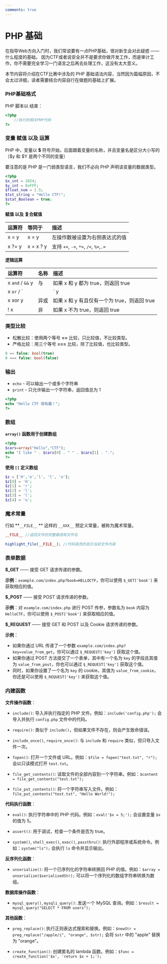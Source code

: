 ```yaml
---
comments: true
---
```


# PHP 基础

在指导Web方向入门时，我们常说要有一点PHP基础，很对新生会对此疑惑 —— 什么程度的基础。
因为CTF或者说安全并不是要求你做开发工作，而是审计工作，你不需要完全学习一门语言之后再去处理工作，这没有太大意义。

本节内容将介绍在CTF比赛中涉及的 PHP 基础语法内容，当然因为篇幅原因，不会太过详细，读者需要结合内容自行在做题的基础上扩展。

### PHP基础格式

PHP 脚本以 **<?php** 开始，以 **?>** 结束：

```php
<?php
    //执行的相关PHP代码
?>
```

### 变量 赋值 以及 运算

PHP 中，变量以 **$** 符号开始，后面跟着变量的名称，并且变量名是区分大小写的（\$y 和 $Y 是两个不同的变量）

要注意的是 PHP 是一门弱类型语言，我们不必向 PHP 声明该变量的数据类型。

```php
<?php
$x_int = 1024;
$y_int = 0xFFF;
$float_num = 1.5;
$txt_string = "Hello CTF!";
$stat_Boolean = true;
?>
```

**赋值 以及 复合赋值**

| 运算符 | 等同于    | 描述                           |
| :----- | :-------- | :----------------------------- |
| x = y  | x = y     | 左操作数被设置为右侧表达式的值 |
| x ?= y | x = x ? y | 支持 `+=`, `-=`, `*=`, `/=`, `%=`,`.=`  |

**逻辑运算**

| 运算符 | 名称             | 描述                                                         |
| :----- | :--------------- | :----------------------------------------------------------- |
| x `and` / `&&` y  | 与   | 如果 x 和 y 都为 true，则返回 true           |
| x `or` / `||`  y   | 或   | 如果 x 和 y 至少有一个为 true，则返回 true   |
| x xor y  | 异或 | 如果 x 和 y 有且仅有一个为 true，则返回 true |
| ! x      | 非   | 如果 x 不为 true，则返回 true                |

### 类型比较

- 松散比较：使用两个等号 **==** 比较，只比较值，不比较类型。
- 严格比较：用三个等号 **===** 比较，除了比较值，也比较类型。

```php
0 == false: bool(true)
0 === false: bool(false)
```

### 输出

- `echo` - 可以输出一个或多个字符串
- `print` - 只允许输出一个字符串，返回值总为 1

```php
<?php
echo "Hello CTF 很有趣！";
?>
```

### 数组

**`array()` 函数用于创建数组**

```php
<?php
$cars=array("Hello","CTF");
echo "I like " . $cars[0] . " " . $cars[1] . ".";
?>
```

**使用 `[]` 定义数组**

```php
$z = ['H','e','l', 'l', 'o'];
$z[0] = 'H';
$z[1] = 'r';
$z[2] = 'l';
$z[3] = 'l';
$z[4] = 'o';
```

### 魔术常量

行如 **`__FILE__` ** 这样的 `__XXX__`  预定义常量，被称为魔术常量。

```php
__FILE__ //返回文件的完整路径和文件名
    
highlight_file(__FILE__); //代码高亮的显示当前文件内容
```

### 表单数据

**$_GET** —— 接受 GET 请求传递的参数。

**示例**：`example.com/index.php?book=HELLOCTF`，你可以使用 `$_GET['book']` 来获取相应的值。

**$_POST** —— 接受 POST 请求传递的参数。

**示例**：对 `example.com/index.php` 进行 POST 传参，参数名为 `book` 内容为 `HelloCTF`，你可以使用 `$_POST['book']` 来获取相应的值。

**$_REQUEST** —— 接受 GET 和 POST 以及 Cookie 请求传递的参数。

**示例**：

- 如果你通过 URL 传递了一个参数 `example.com/index.php?key=value_from_get`，你可以通过 `$_REQUEST['key']` 获取这个值。
- 如果你通过 POST 方法提交了一个表单，其中有一个名为 `key` 的字段且其值为 `value_from_post`，你也可以通过 `$_REQUEST['key']` 获取这个值。
- 同时，如果你设置了一个名为 `key` 的 cookie，其值为 `value_from_cookie`，你还是可以使用 `$_REQUEST['key']` 来获取这个值。

### 内建函数

**文件操作函数**：

- `include()`: 导入并执行指定的 PHP 文件。例如：`include('config.php');` 会导入并执行 `config.php` 文件中的代码。

- `require()`: 类似于 `include()`，但如果文件不存在，则会产生致命错误。

- `include_once()`, `require_once()`: 与 `include` 和 `require` 类似，但只导入文件一次。

- `fopen()`: 打开一个文件或 URL。例如：`$file = fopen("test.txt", "r");` 会以只读模式打开 `test.txt`。

- `file_get_contents()`: 读取文件的全部内容到一个字符串。例如：`$content = file_get_contents("test.txt");`

- `file_put_contents()`: 将一个字符串写入文件。例如：`file_put_contents("test.txt", "Hello World!");`

**代码执行函数**：

- `eval()`: 执行字符串中的 PHP 代码。例如：`eval('$x = 5;');` 会设置变量 `$x` 的值为 5。

- `assert()`: 用于调试，检查一个条件是否为 true。

- `system()`, `shell_exec()`, `exec()`, `passthru()`: 执行外部程序或系统命令。例如：`system("ls");` 会执行 `ls` 命令并显示输出。

**反序列化函数**：

- `unserialize()`: 将一个已序列化的字符串转换回 PHP 的值。例如：`$array = unserialize($serializedStr);` 可以将一个序列化的数组字符串转换为数组。

**数据库操作函数**：

- `mysql_query()`, `mysqli_query()`: 发送一个 MySQL 查询。例如：`$result = mysql_query("SELECT * FROM users");`

**其他函数**：

- `preg_replace()`: 执行正则表达式搜索和替换。例如：`$newStr = preg_replace("/apple/i", "orange", $str);` 会将 `$str` 中的 "apple" 替换为 "orange"。

- `create_function()`: 创建匿名的 lambda 函数。例如：`$func = create_function('$x', 'return $x + 1;');`

